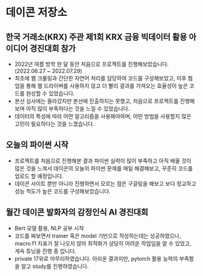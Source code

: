 # 데이콘 저장소
## 한국 거래소(KRX) 주관 제1회 KRX 금융 빅데이터 활용 아이디어 경진대회 참가 

- 2022년 여름 방학 한 달 동안 처음으로 프로젝트를 진행해보았습니다.(2022.06.27 ~ 2022.07.29)
- 최초에 웹 크롤링과 간단한 자연어 처리를 담당하여 코드를 구성해보았고, 이후 협업을 통해 웹 드라이버를 사용하지 않고 더 빨리 결과를 가져오는 효율성이 높은 코드를 완성할 수 있었습니다.
- 본선 심사에는 올라갔지만 본선에 진출하지는 못했고, 처음으로 프로젝트를 진행해보며 아직 많이 부족하다는 것을 느낄 수 있었습니다.
- 데이터의 특성에 따라 어떤 알고리즘을 사용해야하며, 어떤 방법을 사용할지 많은 고민이 필요하다는 것을 느꼈습니다.

## 오늘의 파이썬 시작

- 프로젝트를 처음으로 진행해본 결과 파이썬 실력이 많이 부족하고 아직 배울 것이 많은 것을 느껴서 데이콘의 오늘의 파이썬 문제를 매일 해결해보고, 꾸준히 코드를 업로드 할 예정입니다.
- 데이콘 사이트 뿐만 아니라 진행하면서 모르는 점은 구글링을 해보고 보다 정교하고 성능 척도가 높은 코드를 구성해보았습니다.

## 월간 데이콘 발화자의 감정인식 AI 경진대회 

- Bert 모델 활용, NLP 공부 시작
- 코드를 짜보면서 trainer 혹은 model 기반으로 작성하는데는 성공하였으나, macro f1 지표가 잘 나오지 않아 최적화가 상당히 어려운 작업임을 알 수 있었고, 계속 튜닝을 진행 중 입니다.
- private 17위로 마무리하였습니다. 아쉬운 결과지만, pytorch 활용 능력의 부족함을 알고 study를 진행하였습니다.
